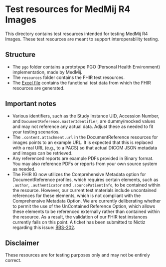 # Test resources for MedMij R4 Images  

This directory contains test resources intended for testing MedMij R4 Images. These test resources are meant to support interoperability testing.

## Structure  
- The `pgo` folder contains a prototype PGO (Personal Health Environment) implementation, made by MedMij.
- The `resources` folder contains the FHIR test resources.
- The [Excel file](https://github.com/Stichting-MedMij/MedMij-R4-Images/blob/1.0.0-beta.1/test/Testdata_MedMij_Beeldbeschikbaarheid_1.0.0-beta.1.xlsx) contains the functional test data from which the FHIR resources are generated.

## Important notes
- Various identifiers, such as the Study Instance UID, Accession Number, and `DocumentReference.masterIdentifier`, are dummy/mocked values and may not reference any actual data. Adjust these as needed to fit your testing scenarios.
- The `.content.attachment.url` in the DocumentReference resources for images points to an example URL. It is expected that this is replaced with a real URL (e.g., to a PACS) so that actual DICOM JSON metadata and images can be retrieved.  
- Any referenced reports are example PDFs provided in Binary format. You may also reference PDFs or reports from your own source system as needed.
- The FHIR IG now utilizes the Comprehensive Metadata option for DocumentReference profiles, which requires certain elements, such as `.author`, `.authenticator` and `.sourcePatientInfo`, to be contained within the resource. However, our current test materials include uncontained references for these elements, which is not compliant with the Comprehensive Metadata Option. We are currently deliberating whether to permit the use of the UnContained Reference Option, which allows these elements to be referenced externally rather than contained within the resource. As a result, the validation of our FHIR test instances currently fails on this point. A ticket has been submitted to Nictiz regarding this issue: [BBS-202](https://nictiz.atlassian.net/browse/BBS-202).

## Disclaimer
These resources are for testing purposes only and may not be entirely correct.